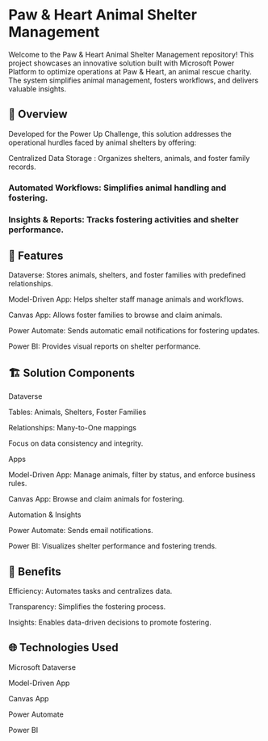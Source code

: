 # Paw & Heart Animal Shelter Management

Welcome to the Paw & Heart Animal Shelter Management repository! This project showcases an innovative solution built with Microsoft Power Platform to optimize operations at Paw & Heart, an animal rescue charity. The system simplifies animal management, fosters workflows, and delivers valuable insights.

## 🎯 Overview

Developed for the Power Up Challenge, this solution addresses the operational hurdles faced by animal shelters by offering:

 Centralized Data Storage : Organizes shelters, animals, and foster family records.

### Automated Workflows: Simplifies animal handling and fostering.

### Insights & Reports: Tracks fostering activities and shelter performance.

 ## 🌟 Features

Dataverse: Stores animals, shelters, and foster families with predefined relationships.

Model-Driven App: Helps shelter staff manage animals and workflows.

Canvas App: Allows foster families to browse and claim animals.

Power Automate: Sends automatic email notifications for fostering updates.

Power BI: Provides visual reports on shelter performance.

## 🏗️ Solution Components

Dataverse

Tables: Animals, Shelters, Foster Families

Relationships: Many-to-One mappings

Focus on data consistency and integrity.

Apps

Model-Driven App: Manage animals, filter by status, and enforce business rules.

Canvas App: Browse and claim animals for fostering.

Automation & Insights

Power Automate: Sends email notifications.

Power BI: Visualizes shelter performance and fostering trends.

## 🎯 Benefits

Efficiency: Automates tasks and centralizes data.

Transparency: Simplifies the fostering process.

Insights: Enables data-driven decisions to promote fostering.

## 🌐 Technologies Used

Microsoft Dataverse

Model-Driven App

Canvas App

Power Automate

Power BI

